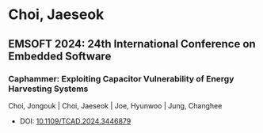 # Choi, Jaeseok

## EMSOFT 2024: 24th International Conference on Embedded Software

### Caphammer: Exploiting Capacitor Vulnerability of Energy Harvesting Systems
Choi, Jongouk | Choi, Jaeseok | Joe, Hyunwoo | Jung, Changhee
* DOI: [10.1109/TCAD.2024.3446879](https://doi.org/10.1109/TCAD.2024.3446879)


